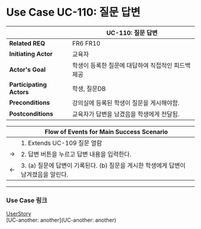 # Use Case UC-110: 질문 답변

|                          | UC-110: 질문 답변                                  |
| ------------------------ | -------------------------------------------------- |
| __Related REQ__          | FR6 FR10                                           |
| __Initiating Actor__     | 교육자                                             |
| __Actor's Goal__         | 학생이 등록한 질문에 대답하여 직접적인 피드백 제공 |
| __Participating Actors__ | 학생, 질문DB                                       |
| __Preconditions__        | 강의실에 등록된 학생이 질문을 게시해야함.          |
| __Postconditions__       | 교육자가 답변을 남겼음을 학생에게 전달됨.          |

|      | Flow of Events for Main Success Scenario                     |
| ---- | ------------------------------------------------------------ |
|      | 1. Extends UC-109 질문 열람                                  |
| ->   | 2. 답변 버튼을 누르고 답변 내용을 입력한다.                  |
| <-   | 3. (a) 질문에 답변이 기록된다. (b) 질문을 게시한 학생에게 답변이 남겨졌음을 알린다. |

-------

### Use Case 링크

[UserStory](UserStory)<br/>[UC-another: another](UC-another: another)<br/>

